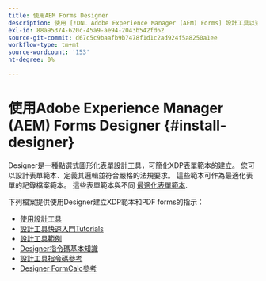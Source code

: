 ```yaml
---
title: 使用AEM Forms Designer
description: 使用 [!DNL Adobe Experience Manager (AEM) Forms] 設計工具以建立記錄檔案範本。
exl-id: 88a95374-620c-45a9-ae94-2043b542fd62
source-git-commit: d67c5c9baafb9b7478f1d1c2ad924f5a8250a1ee
workflow-type: tm+mt
source-wordcount: '153'
ht-degree: 0%

---
```


# 使用Adobe Experience Manager (AEM) Forms Designer {#install-designer}

Designer是一種點選式圖形化表單設計工具，可簡化XDP表單範本的建立。 您可以設計表單範本、定義其邏輯並符合嚴格的法規要求。 這些範本可作為最適化表單的記錄檔案範本。 這些表單範本與不同 [最適化表單範本](template-editor.md).

下列檔案提供使用Designer建立XDP範本和PDF forms的指示：

+ [使用設計工具](assets/using-designer-cs.pdf)
+ [設計工具快速入門Tutorials](https://helpx.adobe.com/content/dam/help/en/experience-manager/6-5/forms/pdf/designer-quickstart.pdf)
+ [設計工具範例](https://helpx.adobe.com/content/dam/help/en/experience-manager/6-5/forms/pdf/designer-samples.pdf)
+ [Designer指令碼基本知識](https://helpx.adobe.com/content/dam/help/en/experience-manager/6-5/forms/pdf/scripting-basics.pdf)
+ [設計工具指令碼參考](https://helpx.adobe.com/content/dam/help/en/experience-manager/6-5/forms/pdf/scripting-reference.pdf)
+ [Designer FormCalc參考](https://helpx.adobe.com/content/dam/help/en/experience-manager/6-5/forms/pdf/formcalc-reference.pdf)
